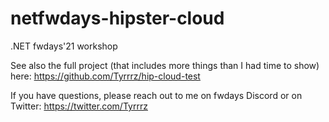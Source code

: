 # netfwdays-hipster-cloud

.NET fwdays'21 workshop

See also the full project (that includes more things than I had time to show) here: https://github.com/Tyrrrz/hip-cloud-test

If you have questions, please reach out to me on fwdays Discord or on Twitter:
https://twitter.com/Tyrrrz
